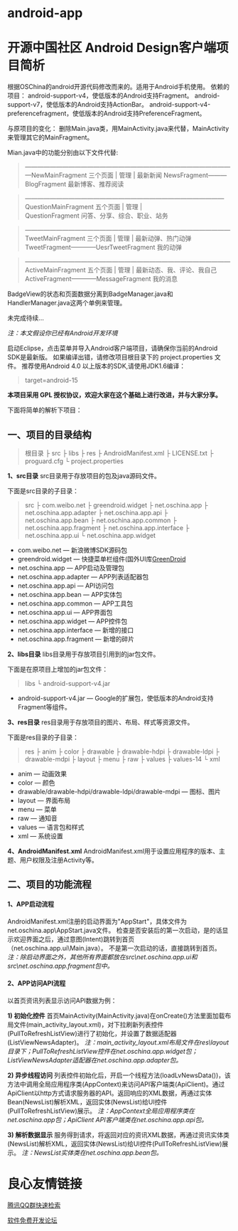 android-app
===========

# **开源中国社区 Android Design客户端项目简析** #

根据OSChina的android开源代码修改而来的。适用于Android手机使用。
依赖的项目：
android-support-v4，使低版本的Android支持Fragment。
android-support-v7，使低版本的Android支持ActionBar。
android-support-v4-preferencefragment，使低版本的Android支持PreferenceFragment。

与原项目的变化：
删除Main.java类，用MainActivity.java来代替，MainActivity来管理其它的MainFragment。

Mian.java中的功能分别由以下文件代替:

> ——————————————————————————————————NewMainFragment              三个页面
						  			     |
					  			             管理
					  		    	     |
 	   			    最新新闻    NewsFragment———BlogFragment     最新博客、推荐阅读



> ————————————————————————————————QuestionMainFragment           五个页面
										  |
					 	  			       管理
					  					  |  
 	          	   				   QuestionFragment     问答、分享、综合、职业、站务
 		 

 
> —————————————————————————————————TweetMainFragment             三个页面
										  |
								 	       管理
					  					  |
	         最新动弹、热门动弹   TweetFragment————UesrTweetFragment   我的动弹
	
	
	
> —————————————————————————————————ActiveMainFragment            五个页面
					 					  |
								 	       管理
					  					  |
 最新动态、我、评论、我自己   ActiveFragment————MessageFragment     我的消息
 
 		  
BadgeView的状态和页面数据分离到BadgeManager.java和HandlerManager.java这两个单例来管理。


未完成待续...



*注：本文假设你已经有Android开发环境*

启动Eclipse，点击菜单并导入Android客户端项目，请确保你当前的Android SDK是最新版。 
如果编译出错，请修改项目根目录下的 project.properties 文件。 
推荐使用Android 4.0 以上版本的SDK,请使用JDK1.6编译：

> target=android-15

**本项目采用 GPL 授权协议，欢迎大家在这个基础上进行改进，并与大家分享。**

下面将简单的解析下项目：

## **一、项目的目录结构** ##
> 根目录 
> ├ src 
> ├ libs 
> ├ res 
> ├ AndroidManifest.xml 
> ├ LICENSE.txt 
> ├ proguard.cfg 
> └ project.properties 

**1、src目录** 
src目录用于存放项目的包及java源码文件。

下面是src目录的子目录：
> src 
> ├ com.weibo.net 
> ├ greendroid.widget 
> ├ net.oschina.app 
> ├ net.oschina.app.adapter 
> ├ net.oschina.app.api 
> ├ net.oschina.app.bean 
> ├ net.oschina.app.common 
> ├ net.oschina.app.fragment 
> ├ net.oschina.app.interface 
> ├ net.oschina.app.ui 
> └ net.oschina.app.widget 

- com.weibo.net — 新浪微博SDK源码包
- greendroid.widget — 快捷菜单栏组件(国外UI库[GreenDroid](http://u.720life.cn/g/645cc88ca89f110495efb2e933a9316e4d6eaae40231008b76e50a766d0d328707cd8dc93148d0402108a457280819bc) 
- net.oschina.app — APP启动及管理包
- net.oschina.app.adapter — APP列表适配器包
- net.oschina.app.api — API访问包
- net.oschina.app.bean — APP实体包
- net.oschina.app.common — APP工具包
- net.oschina.app.ui — APP界面包
- net.oschina.app.widget — APP控件包
- net.oschina.app.interface — 新增的接口
- net.oschina.app.fragment — 新增的碎片


**2、libs目录** 
libs目录用于存放项目引用到的jar包文件。

下面是在原项目上增加的jar包文件：
> libs 
> └ android-support-v4.jar 

- android-support-v4.jar — Google的扩展包，使低版本的Android支持Fragment等组件。

**3、res目录** 
res目录用于存放项目的图片、布局、样式等资源文件。

下面是res目录的子目录：
> res 
> ├ anim 
> ├ color 
> ├ drawable 
> ├ drawable-hdpi 
> ├ drawable-ldpi 
> ├ drawable-mdpi 
> ├ layout 
> ├ menu 
> ├ raw 
> ├ values 
> ├ values-14 
> └ xml 

- anim — 动画效果
- color — 颜色
- drawable/drawable-hdpi/drawable-ldpi/drawable-mdpi — 图标、图片
- layout — 界面布局
- menu — 菜单
- raw — 通知音
- values — 语言包和样式
- xml — 系统设置

**4、AndroidManifest.xml** 
AndroidManifest.xml用于设置应用程序的版本、主题、用户权限及注册Activity等。

## **二、项目的功能流程** ##

#### 1、APP启动流程 ####
AndroidManifest.xml注册的启动界面为"AppStart"，具体文件为net.oschina.app\AppStart.java文件。 检查是否安装后的第一次启动，是的话显示欢迎界面之后，通过意图(Intent)跳转到首页（net.oschina.app.ui\Main.java）。 不是第一次启动的话，直接跳转到首页。 
*注：除启动界面之外，其他所有界面都放在src\net.oschina.app.ui和src\net.oschina.app.fragment包中。*

#### 2、APP访问API流程 ####

以首页资讯列表显示访问API数据为例：

**1) 初始化控件** 
首页MainActivity(MainActivity.java)在onCreate()方法里面加载布局文件(main_activity_layout.xml)，对下拉刷新列表控件(PullToRefreshListView)进行了初始化，并设置了数据适配器(ListViewNewsAdapter)。 
*注：main_activity_layout.xml布局文件在res\layout目录下；PullToRefreshListView控件在net.oschina.app.widget包；ListViewNewsAdapter适配器在net.oschina.app.adapter包。*

**2) 异步线程访问** 
列表控件初始化后，开启一个线程方法(loadLvNewsData())，该方法中调用全局应用程序类(AppContext)来访问API客户端类(ApiClient)。通过ApiClient以http方式请求服务器的API。返回响应的XML数据，再通过实体Bean(NewsList)解析XML，返回实体(NewsList)给UI控件(PullToRefreshListView)展示。 
*注：AppContext全局应用程序类在net.oschina.app包；ApiClient API客户端类在net.oschina.app.api包。*

**3) 解析数据显示** 
服务得到请求，将返回对应的资讯XML数据，再通过资讯实体类(NewsList)解析XML，返回实体(NewsList)给UI控件(PullToRefreshListView)展示。 
*注：NewsList实体类在net.oschina.app.bean包。*


 # 良心友情链接

[腾讯QQ群快速检索](http://u.720life.cn/s/8cf73f7c)

[软件免费开发论坛](http://u.720life.cn/s/bbb01dc0)